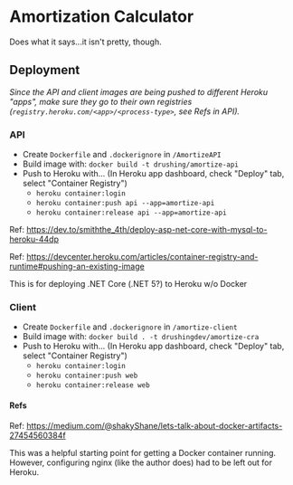 # Amortization Calculator

Does what it says...it isn't pretty, though.


## Deployment

_Since the API and client images are being pushed to different Heroku "apps", make sure they go to their own registries (`registry.heroku.com/<app>/<process-type>`, see Refs in API)._

### API

- Create `Dockerfile` and `.dockerignore` in `/AmortizeAPI`
- Build image with: `docker build -t drushing/amortize-api`
- Push to Heroku with... (In Heroku app dashboard, check "Deploy" tab, select "Container Registry")
  - `heroku container:login`
  - `heroku container:push api --app=amortize-api`
  - `heroku container:release api --app=amortize-api`

Ref: https://dev.to/smiththe_4th/deploy-asp-net-core-with-mysql-to-heroku-44dp

Ref: https://devcenter.heroku.com/articles/container-registry-and-runtime#pushing-an-existing-image

This is for deploying .NET Core (.NET 5?) to Heroku w/o Docker

### Client

- Create `Dockerfile` and `.dockerignore` in `/amortize-client`
- Build image with: `docker build . -t drushingdev/amortize-cra`
- Push to Heroku with... (In Heroku app dashboard, check "Deploy" tab, select "Container Registry")
  - `heroku container:login`
  - `heroku container:push web`
  - `heroku container:release web`

#### Refs

Ref: https://medium.com/@shakyShane/lets-talk-about-docker-artifacts-27454560384f

This was a helpful starting point for getting a Docker container running. However, configuring nginx (like the author does) had to be left out for Heroku.